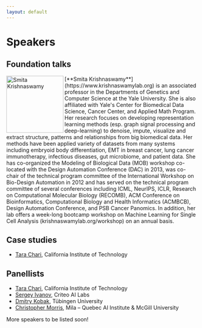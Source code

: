 ```yaml
---
layout: default
---
```


# Speakers

## Foundation talks

<div class='orgWrapper'>
<img align="left" src="https://tda-in-ml.github.io/assets/images/sk.jpg" alt="Smita Krishnaswamy" width="150">
<div class='bioWrapper'>
[**Smita Krishnaswamy**](https://www.krishnaswamylab.org) is an associated professor in the Departments of Genetics and Computer Science at the Yale University. She is also affiliated with Yale's Center for Biomedical Data Science, Cancer Center, and Applied Math Program. Her research focuses on developing representation learning methods (esp. graph signal processing and deep-learning) to denoise, impute, visualize and extract structure, patterns and relationships from big biomedical data. Her methods have been applied variety of datasets from many systems including embryoid body differentiation, EMT in breast cancer, lung cancer immunotherapy, infectious diseases, gut microbiome, and patient data. She has co-organized the Modeling of Biological Data (MOB) workshop co-located with the Design Automation Conference (DAC) in 2013, was co-chair of the technical program committee of the International Workshop on Bio-Design Automation in 2012 and has served on the technical program committee of several conferences including ICML, NeurIPS, ICLR,  Research on Computational Molecular Biology (RECOMB), ACM Conference on Bioinformatics, Computational Biology  and Health Informatics (ACMBCB), Design Automation Conference, and PSB Cancer Panomics. In addition, her lab offers a week-long bootcamp workshop on Machine Learning for Single Cell Analysis (krishnaswamylab.org/workshop) on an annual basis.
</div>
</div>

## Case studies

- [Tara Chari](https://scholar.google.com/citations?user=ivMagPQAAAAJ&hl=en), California Institute of Technology

## Panellists

- [Tara Chari](https://scholar.google.com/citations?user=ivMagPQAAAAJ&hl=en), California Institute of Technology
- [Sergey Ivanov](https://nd7141.github.io/), Criteo AI Labs
- [Dmitry Kobak](https://dkobak.github.io), Tübingen University
- [Christopher Morris](https://chrsmrrs.github.io), Mila – Quebec AI Institute \& McGill University

More speakers to be listed soon!
